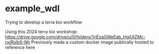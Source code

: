 # example_wdl
Trying to develop a terra bio workflow 

Using this 2024 terra bio workshop: https://drive.google.com/drive/u/0/folders/1riEzaGWeEab_HgiUtZMc-nxlRsIb5-Nh
Previously made a custom docker image publically hosted to reference here 
